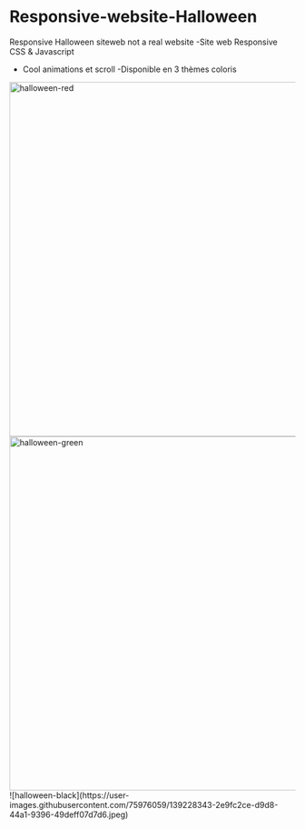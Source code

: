# Responsive-website-Halloween
Responsive Halloween siteweb not a real website
-Site web Responsive CSS & Javascript
- Cool animations et scroll
-Disponible en 3 thèmes coloris
<img width="624" alt="halloween-red" src="https://user-images.githubusercontent.com/75976059/139228182-7e93feea-1f2c-4ae1-9e5a-28c93001e51d.PNG">
<img width="623" alt="halloween-green" src="https://user-images.githubusercontent.com/75976059/139228230-d9e42b25-fee4-4b82-8157-4e8bf2390158.PNG">
![halloween-black](https://user-images.githubusercontent.com/75976059/139228343-2e9fc2ce-d9d8-44a1-9396-49deff07d7d6.jpeg)
